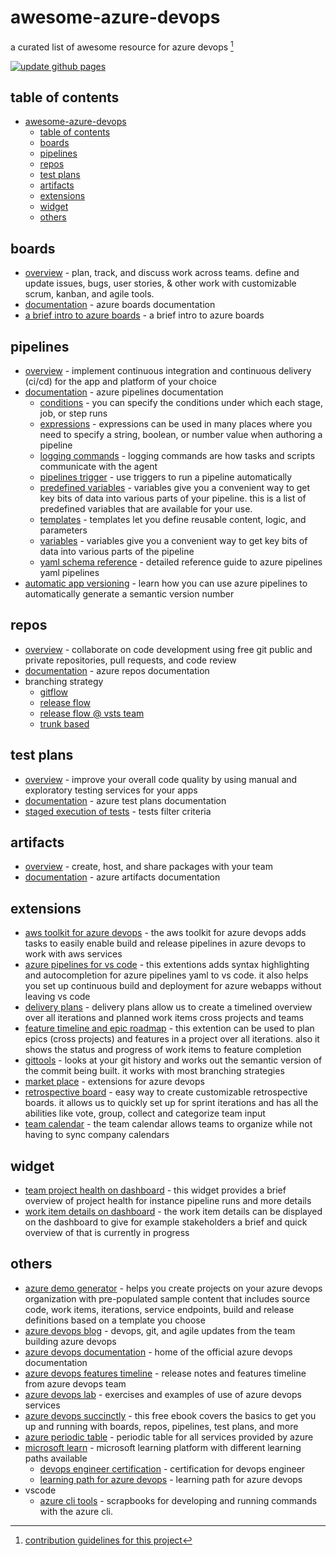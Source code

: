 # awesome-azure-devops
a curated list of awesome resource for azure devops [^1]

[![update github pages](https://github.com/martcus/awesome-azure-devops/actions/workflows/update.gh.pages.yml/badge.svg)](https://github.com/martcus/awesome-azure-devops/actions/workflows/update.gh.pages.yml)

## table of contents

- [awesome-azure-devops](#awesome-azure-devops)
  - [table of contents](#table-of-contents)
  - [boards](#boards)
  - [pipelines](#pipelines)
  - [repos](#repos)
  - [test plans](#test-plans)
  - [artifacts](#artifacts)
  - [extensions](#extensions)
  - [widget](#widget)
  - [others](#others)

## boards
* [overview](https://azure.microsoft.com/en-us/services/devops/boards) - plan, track, and discuss work across teams. define and update issues, bugs, user stories, & other work with customizable scrum, kanban, and agile tools.
* [documentation](https://docs.microsoft.com/en-us/azure/devops/boards/index?view=azdevops) - azure boards documentation
* [a brief intro to azure boards](https://dev.to/azure/azurefunbytes-a-brief-intro-to-azure-boards-m84) - a brief intro to azure boards

## pipelines
* [overview](https://azure.microsoft.com/en-us/services/devops/pipelines/) - implement continuous integration and continuous delivery (ci/cd) for the app and platform of your choice
* [documentation](https://docs.microsoft.com/en-us/azure/devops/pipelines/index?view=azdevops) - azure pipelines documentation
  * [conditions](https://docs.microsoft.com/en-us/azure/devops/pipelines/process/conditions?view=azure-devops&tabs=yaml) - you can specify the conditions under which each stage, job, or step runs
  * [expressions](https://docs.microsoft.com/en-us/azure/devops/pipelines/process/expressions?view=azure-devops) - expressions can be used in many places where you need to specify a string, boolean, or number value when authoring a pipeline
  * [logging commands](https://docs.microsoft.com/en-us/azure/devops/pipelines/scripts/logging-commands?view=azure-devops&tabs=bash) - logging commands are how tasks and scripts communicate with the agent
  * [pipelines trigger](https://docs.microsoft.com/en-us/azure/devops/pipelines/build/triggers?view=azure-devops) - use triggers to run a pipeline automatically
  * [predefined variables](https://docs.microsoft.com/en-us/azure/devops/pipelines/build/variables?view=azure-devops&tabs=yaml) - variables give you a convenient way to get key bits of data into various parts of your pipeline. this is a list of predefined variables that are available for your use.
  * [templates](https://docs.microsoft.com/en-us/azure/devops/pipelines/process/templates?view=azure-devops) - templates let you define reusable content, logic, and parameters
  * [variables](https://docs.microsoft.com/en-us/azure/devops/pipelines/process/variables?view=azure-devops&tabs=yaml%2cbatch) - variables give you a convenient way to get key bits of data into various parts of the pipeline
  * [yaml schema reference](https://docs.microsoft.com/en-us/azure/devops/pipelines/yaml-schema?view=azure-devops&tabs=schema%2cparameter-schema) - detailed reference guide to azure pipelines yaml pipelines
* [automatic app versioning](https://www.wagner-dev.com/azure-pipelines-automatic-app-versioning.html) - learn how you can use azure pipelines to automatically generate a semantic version number

## repos
* [overview](https://azure.microsoft.com/en-us/services/devops/repos/) - collaborate on code development using free git public and private repositories, pull requests, and code review
* [documentation](https://docs.microsoft.com/en-us/azure/devops/repos/index?view=azdevops) - azure repos documentation
* branching strategy
  * [gitflow](https://nvie.com/posts/a-successful-git-branching-model/)
  * [release flow](http://releaseflow.org/)
  * [release flow @ vsts team](https://devblogs.microsoft.com/devops/release-flow-how-we-do-branching-on-the-vsts-team/)
  * [trunk based](https://trunkbaseddevelopment.com/)

## test plans
* [overview](https://azure.microsoft.com/en-us/services/devops/test-plans/) - improve your overall code quality by using manual and exploratory testing services for your apps
* [documentation](https://docs.microsoft.com/en-us/azure/devops/test/index-tp?view=azdevops) - azure test plans documentation
* [staged execution of tests](https://jessehouwing.net/staged-execution-of-tests-in-azure-devops-pipelines/) - tests filter criteria

## artifacts
* [overview](https://azure.microsoft.com/en-us/services/devops/artifacts/) - create, host, and share packages with your team
* [documentation](https://docs.microsoft.com/en-us/azure/devops/artifacts/index?view=azdevops) - azure artifacts documentation

## extensions
* [aws toolkit for azure devops](https://marketplace.visualstudio.com/items?itemname=amazonwebservices.aws-vsts-tools) - the aws toolkit for azure devops adds tasks to easily enable build and release pipelines in azure devops to work with aws services
* [azure pipelines for vs code](https://marketplace.visualstudio.com/items?itemname=ms-azure-devops.azure-pipelines) - this extentions adds syntax highlighting and autocompletion for azure pipelines yaml to vs code. it also helps you set up continuous build and deployment for azure webapps without leaving vs code
* [delivery plans](https://marketplace.visualstudio.com/items?itemname=ms.vss-plans) - delivery plans allow us to create a timelined overview over all iterations and planned work items cross projects and teams
* [feature timeline and epic roadmap](https://marketplace.visualstudio.com/items?itemname=ms-devlabs.workitem-feature-timeline-extension) - this extention can be used to plan epics (cross projects) and features in a project over all iterations. also it shows the status and progress of work items to feature completion
* [gittools](https://marketplace.visualstudio.com/items?itemname=gittools.gittools) -  looks at your git history and works out the semantic version of the commit being built. it works with most branching strategies
* [market place](https://marketplace.visualstudio.com/azuredevops) - extensions for azure devops
* [retrospective board](https://marketplace.visualstudio.com/items?itemname=ms-devlabs.team-retrospectives) - easy way to create customizable retrospective boards. it allows us to quickly set up for sprint iterations and has all the abilities like vote, group, collect and categorize team input
* [team calendar](https://marketplace.visualstudio.com/items?itemname=ms-devlabs.team-calendar) - the team calendar allows teams to organize while not having to sync company calendars

## widget
* [team project health on dashboard](https://marketplace.visualstudio.com/items?itemname=ms-devlabs.teamprojecthealth) - this widget provides a brief overview of project health for instance pipeline runs and more details
* [work item details on dashboard](https://marketplace.visualstudio.com/items?itemname=ms-devlabs.workitemdetails) - the work item details can be displayed on the dashboard to give for example stakeholders a brief and quick overview of that is currently in progress

## others
* [azure demo generator](https://azuredevopsdemogenerator.azurewebsites.net/) - helps you create projects on your azure devops organization with pre-populated sample content that includes source code, work items, iterations, service endpoints, build and release definitions based on a template you choose
* [azure devops blog](https://devblogs.microsoft.com/devops/) - devops, git, and agile updates from the team building azure devops
* [azure devops documentation](https://github.com/microsoftdocs/azure-devops-docs) -  home of the official azure devops documentation
* [azure devops features timeline](https://docs.microsoft.com/en-us/azure/devops/release-notes/) - release notes and features timeline from azure devops team
* [azure devops lab](https://azuredevopslabs.com/) - exercises and examples of use of azure devops services
* [azure devops succinctly](https://www.syncfusion.com/succinctly-free-ebooks/azure-devops-succinctly) - this free ebook covers the basics to get you up and running with boards, repos, pipelines, test plans, and more
* [azure periodic table](http://www.concurrency.com/landing/azure-periodic-table) - periodic table for all services provided by azure
* [microsoft learn](https://docs.microsoft.com/en-us/learn/) - microsoft learning platform with different learning paths available
  * [devops engineer certification](https://docs.microsoft.com/en-us/learn/certifications/roles/devops-engineer) - certification for devops engineer
  * [learning path for azure devops](https://docs.microsoft.com/en-us/learn/paths/evolve-your-devops-practices/) - learning path for azure devops
* vscode
  * [azure cli tools](https://marketplace.visualstudio.com/items?itemname=ms-vscode.azurecli) - scrapbooks for developing and running commands with the azure cli.

[^1]: [contribution guidelines for this project](./CONTRIBUTING.md)
